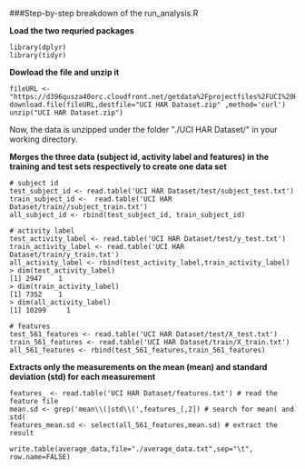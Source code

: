 
###Step-by-step breakdown of the run_analysis.R

**Load the two requried packages**
```
library(dplyr)
library(tidyr)
```

**Dowload the file and unzip it**
```
fileURL <- "https://d396qusza40orc.cloudfront.net/getdata%2Fprojectfiles%2FUCI%20HAR%20Dataset.zip"
download.file(fileURL,destfile="UCI HAR Dataset.zip" ,method='curl')
unzip("UCI HAR Dataset.zip")
```
Now, the data is unzipped under the folder "./UCI HAR Dataset/" in your working directory.

**Merges the three data (subject id, activity label and features) in the training and test sets respectively to create one data set**
```
# subject id
test_subject_id <- read.table('UCI HAR Dataset/test/subject_test.txt')
train_subject_id <-  read.table('UCI HAR Dataset/train//subject_train.txt')
all_subject_id <- rbind(test_subject_id, train_subject_id)
```
```
# activity label
test_activity_label <- read.table('UCI HAR Dataset/test/y_test.txt')
train_activity_label <- read.table('UCI HAR Dataset/train/y_train.txt')
all_activity_label <- rbind(test_activity_label,train_activity_label)
> dim(test_activity_label)
[1] 2947    1
> dim(train_activity_label)
[1] 7352    1
> dim(all_activity_label)
[1] 10299     1
```
```
# features
test_561_features <- read.table('UCI HAR Dataset/test/X_test.txt')
train_561_features <- read.table('UCI HAR Dataset/train/X_train.txt')
all_561_features <- rbind(test_561_features,train_561_features)
```


**Extracts only the measurements on the mean (mean) and standard deviation (std) for each measurement**
```
features_ <- read.table('UCI HAR Dataset/features.txt') # read the feature file
mean.sd <- grep('mean\\(|std\\(',features_[,2]) # search for mean( and std(
features_mean.sd <- select(all_561_features,mean.sd) # extract the result
```

```
write.table(average_data,file="./average_data.txt",sep="\t", row.name=FALSE)
```
